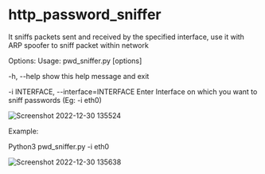 # http_password_sniffer
It sniffs packets sent and received by the specified interface, use it with ARP spoofer to sniff packet within network

Options:
Usage: pwd_sniffer.py [options]

  
  -h, --help                 show this help message and exit
  
  -i INTERFACE, --interface=INTERFACE     Enter Interface on which you want to sniff passwords (Eg: -i eth0)

![Screenshot 2022-12-30 135524](https://user-images.githubusercontent.com/109381227/210052084-48725eb8-f763-4a8c-b5ba-6849677a1d61.jpg)

Example:

Python3 pwd_sniffer.py -i eth0

![Screenshot 2022-12-30 135638](https://user-images.githubusercontent.com/109381227/210052188-a5ff4a75-2865-48e1-b125-b6e5de2bd081.jpg)
